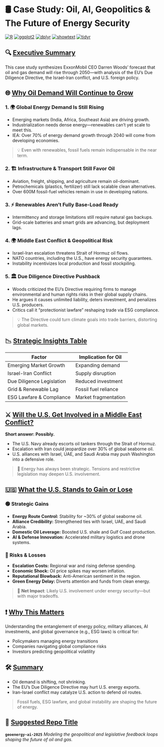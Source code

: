 # 🛢️ Case Study: Oil, AI, Geopolitics & The Future of Energy Security

[![R](https://img.shields.io/badge/R-276DC3?style=for-the-badge\&logo=r\&logoColor=white)]()
[![ggplot2](https://img.shields.io/badge/ggplot2-darkgreen?style=for-the-badge)]()
[![dplyr](https://img.shields.io/badge/dplyr-1E90FF?style=for-the-badge)]()
[![showtext](https://img.shields.io/badge/showtext-grey?style=for-the-badge)]()
[![tidyr](https://img.shields.io/badge/tidyr-steelblue?style=for-the-badge)]()

## 🔍 [Executive Summary](#executive-summary)

This case study synthesizes ExxonMobil CEO Darren Woods’ forecast that oil and gas demand will rise through 2050—with analysis of the EU’s Due Diligence Directive, the Israel-Iran conflict, and U.S. foreign policy.

## 🌐 [Why Oil Demand Will Continue to Grow](#why-oil-demand-will-continue-to-grow)

### 1. 🌍 Global Energy Demand Is Still Rising

* Emerging markets (India, Africa, Southeast Asia) are driving growth.
* Industrialization needs dense energy—renewables can’t yet scale to meet this.
* IEA: Over 70% of energy demand growth through 2040 will come from developing economies.

> 💡 Even with renewables, fossil fuels remain indispensable in the near term.

### 2. 🏗️ Infrastructure & Transport Still Favor Oil

* Aviation, freight, shipping, and agriculture remain oil-dominant.
* Petrochemicals (plastics, fertilizer) still lack scalable clean alternatives.
* Over 600M fossil-fuel vehicles remain in use in developing nations.

### 3. ⚡ Renewables Aren’t Fully Base-Load Ready

* Intermittency and storage limitations still require natural gas backups.
* Grid-scale batteries and smart grids are advancing, but deployment lags.

### 4. 🌍 Middle East Conflict & Geopolitical Risk

* Israel-Iran escalation threatens Strait of Hormuz oil flows.
* NATO countries, including the U.S., have energy security guarantees.
* Instability incentivizes local production and fossil stockpiling.

### 5. 🏛️ Due Diligence Directive Pushback

* Woods criticized the EU’s Directive requiring firms to manage environmental and human rights risks in their global supply chains.
* He argues it causes unlimited liability, deters investment, and penalizes U.S. producers.
* Critics call it “protectionist lawfare” reshaping trade via ESG compliance.

> 💡 The Directive could turn climate goals into trade barriers, distorting global markets.

## 📉 [Strategic Insights Table](#strategic-insights-table)

| Factor                    | Implication for Oil  |
| ------------------------- | -------------------- |
| Emerging Market Growth    | Expanding demand     |
| Israel-Iran Conflict      | Supply disruption    |
| Due Diligence Legislation | Reduced investment   |
| Grid & Renewable Lag      | Fossil fuel reliance |
| ESG Lawfare & Compliance  | Market fragmentation |

## ⚔️ [Will the U.S. Get Involved in a Middle East Conflict?](#will-the-us-get-involved-in-a-middle-east-conflict)

**Short answer: Possibly.**

* The U.S. Navy already escorts oil tankers through the Strait of Hormuz.
* Escalation with Iran could jeopardize over 30% of global seaborne oil.
* U.S. alliances with Israel, UAE, and Saudi Arabia may push Washington into a defensive role.

> 💬 Energy has always been strategic. Tensions and restrictive legislation may deepen U.S. involvement.

## 🇺🇸 [What the U.S. Stands to Gain or Lose](#what-the-us-stands-to-gain-or-lose)

### 🟢 Strategic Gains

* **Energy Route Control:** Stability for \~30% of global seaborne oil.
* **Alliance Credibility:** Strengthened ties with Israel, UAE, and Saudi Arabia.
* **Domestic Oil Leverage:** Boosted U.S. shale and Gulf Coast production.
* **AI & Defense Innovation:** Accelerated military logistics and drone systems.

### 🔴 Risks & Losses

* **Escalation Costs:** Regional war and rising defense spending.
* **Economic Shock:** Oil price spikes may worsen inflation.
* **Reputational Blowback:** Anti-American sentiment in the region.
* **Green Energy Delay:** Diverts attention and funds from clean energy.

> 🧠 **Net Impact**: Likely U.S. involvement under energy security—but with major tradeoffs.

## ❗ [Why This Matters](#why-this-matters)

Understanding the entanglement of energy policy, military alliances, AI investments, and global governance (e.g., ESG laws) is critical for:

* Policymakers managing energy transitions
* Companies navigating global compliance risks
* Investors predicting geopolitical volatility

## 🛠 [Summary](#summary)

* Oil demand is shifting, not shrinking.
* The EU’s Due Diligence Directive may hurt U.S. energy exports.
* Iran-Israel conflict may catalyze U.S. action to defend oil routes.

> Fossil fuels, ESG lawfare, and global instability are shaping the future of energy.

## 📁 [Suggested Repo Title](#suggested-repo-title)

**`geoenergy-ai-2025`**
*Modeling the geopolitical and legislative feedback loops shaping the future of oil and gas.*

